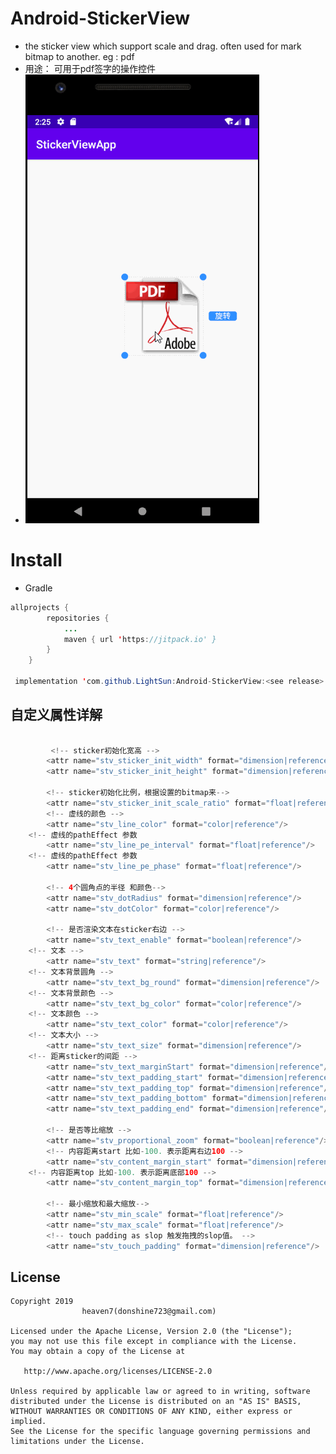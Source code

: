 # Android-StickerView
* the sticker view which support scale and drag. often used for mark bitmap to another. eg : pdf
* 用途： 可用于pdf签字的操作控件
* ![demo1](https://github.com/LightSun/Android-StickerView/blob/master/imgs/sticker_view.gif)


# Install
- Gradle
```java
allprojects {
		repositories {
			...
			maven { url 'https://jitpack.io' }
		}
	}

 implementation 'com.github.LightSun:Android-StickerView:<see release>'
```
## 自定义属性详解
```java

         <!-- sticker初始化宽高 -->
        <attr name="stv_sticker_init_width" format="dimension|reference"/>
        <attr name="stv_sticker_init_height" format="dimension|reference"/>
	
        <!-- sticker初始化比例，根据设置的bitmap来-->
        <attr name="stv_sticker_init_scale_ratio" format="float|reference"/>
        <!-- 虚线的颜色 -->
        <attr name="stv_line_color" format="color|reference"/>
	<!-- 虚线的pathEffect 参数
        <attr name="stv_line_pe_interval" format="float|reference"/>
	<!-- 虚线的pathEffect 参数
        <attr name="stv_line_pe_phase" format="float|reference"/>
        
        <!-- 4个圆角点的半径 和颜色-->
        <attr name="stv_dotRadius" format="dimension|reference"/>
        <attr name="stv_dotColor" format="color|reference"/>

        <!-- 是否渲染文本在sticker右边 -->
        <attr name="stv_text_enable" format="boolean|reference"/>
	<!-- 文本 -->
        <attr name="stv_text" format="string|reference"/>
	<!-- 文本背景圆角 -->
        <attr name="stv_text_bg_round" format="dimension|reference"/>
	<!-- 文本背景颜色 -->
        <attr name="stv_text_bg_color" format="color|reference"/>
	<!-- 文本颜色 -->
        <attr name="stv_text_color" format="color|reference"/>
	<!-- 文本大小 -->
        <attr name="stv_text_size" format="dimension|reference"/>
	<!-- 距离sticker的间距 -->
        <attr name="stv_text_marginStart" format="dimension|reference"/>
        <attr name="stv_text_padding_start" format="dimension|reference"/>
        <attr name="stv_text_padding_top" format="dimension|reference"/>
        <attr name="stv_text_padding_bottom" format="dimension|reference"/>
        <attr name="stv_text_padding_end" format="dimension|reference"/>

        <!-- 是否等比缩放 -->
        <attr name="stv_proportional_zoom" format="boolean|reference"/>
        <!-- 内容距离start 比如-100. 表示距离右边100 -->
        <attr name="stv_content_margin_start" format="dimension|reference"/>
	<!-- 内容距离top 比如-100. 表示距离底部100 -->
        <attr name="stv_content_margin_top" format="dimension|reference"/>

        <!-- 最小缩放和最大缩放-->
        <attr name="stv_min_scale" format="float|reference"/>
        <attr name="stv_max_scale" format="float|reference"/>
        <!-- touch padding as slop 触发拖拽的slop值。 -->
        <attr name="stv_touch_padding" format="dimension|reference"/>
```


 ## License

    Copyright 2019  
                    heaven7(donshine723@gmail.com)

    Licensed under the Apache License, Version 2.0 (the "License");
    you may not use this file except in compliance with the License.
    You may obtain a copy of the License at

       http://www.apache.org/licenses/LICENSE-2.0

    Unless required by applicable law or agreed to in writing, software
    distributed under the License is distributed on an "AS IS" BASIS,
    WITHOUT WARRANTIES OR CONDITIONS OF ANY KIND, either express or implied.
    See the License for the specific language governing permissions and
    limitations under the License.
